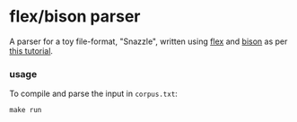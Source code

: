 # flex/bison parser
A parser for a toy file-format, "Snazzle", written using [flex](http://flex.sourceforge.net/) and
[bison](https://www.gnu.org/software/bison/) as per [this tutorial](http://aquamentus.com/flex_bison.html).

### usage
To compile and parse the input in `corpus.txt`:

```
make run
```
